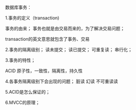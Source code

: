 数据库事务：

1.事务的定义（transaction)

事务的由来；
事务也就是由交易而来的，为了解决交易问题；

transaction的英文意思就包含了事务、交易

2.事务的隔离级别；
读未提交；
读已提交；
可重复读；
串行化；

3.事务的特性；

ACID
原子性，一致性，隔离性，持久性

4.各事务隔离级别下会出现的问题；
脏读
幻读
不可重读读

5.ACID是怎么保证的；

6.MVCC的原理；
